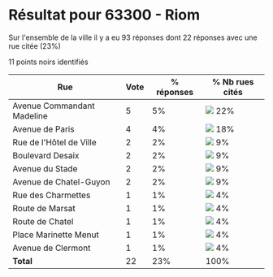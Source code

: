 # Résultat pour 63300 - Riom

Sur l'ensemble de la ville il y a eu 93 réponses dont 22 réponses avec une rue citée (23%)

11 points noirs identifiés

| Rue | Vote | % réponses | % Nb rues cités|
|-----|------|------------|----------------|
| Avenue Commandant Madeline | 5 | 5% | <img src="../../img/bar_22.gif" />&nbsp;22%|
| Avenue de Paris | 4 | 4% | <img src="../../img/bar_18.gif" />&nbsp;18%|
| Rue de l'Hôtel de Ville | 2 | 2% | <img src="../../img/bar_9.gif" />&nbsp;9%|
| Boulevard Desaix | 2 | 2% | <img src="../../img/bar_9.gif" />&nbsp;9%|
| Avenue du Stade | 2 | 2% | <img src="../../img/bar_9.gif" />&nbsp;9%|
| Avenue de Chatel-Guyon | 2 | 2% | <img src="../../img/bar_9.gif" />&nbsp;9%|
| Rue des Charmettes | 1 | 1% | <img src="../../img/bar_4.gif" />&nbsp;4%|
| Route de Marsat | 1 | 1% | <img src="../../img/bar_4.gif" />&nbsp;4%|
| Route de Chatel | 1 | 1% | <img src="../../img/bar_4.gif" />&nbsp;4%|
| Place Marinette Menut | 1 | 1% | <img src="../../img/bar_4.gif" />&nbsp;4%|
| Avenue de Clermont | 1 | 1% | <img src="../../img/bar_4.gif" />&nbsp;4%|
| **Total** | 22 | 23% | 100%|
